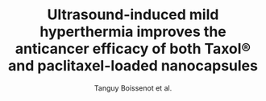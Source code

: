 ---
cat: ciel
subcat: midas
bestof: false
author: Tanguy Boissenot et al.
title: Ultrasound-induced mild hyperthermia improves the anticancer efficacy of both Taxol® and paclitaxel-loaded nanocapsules
journal: Journal of Controlled Release - Official Journal of the Controlled Release Society
year: 2017
type: article
doi: 10.1016/j.jconrel.2017.08.041
---